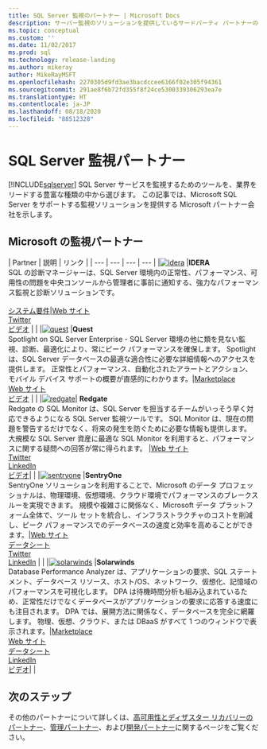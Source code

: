 ```yaml
---
title: SQL Server 監視のパートナー | Microsoft Docs
description: サーバー監視のソリューションを提供しているサードパーティ パートナーの一覧を表示します。
ms.topic: conceptual
ms.custom: ''
ms.date: 11/02/2017
ms.prod: sql
ms.technology: release-landing
ms.author: mikeray
author: MikeRayMSFT
ms.openlocfilehash: 2270305d9fd3ae3bacdccee6166f02e305f94361
ms.sourcegitcommit: 291ae8f6b72fd355f8f24ce5300339306293ea7e
ms.translationtype: HT
ms.contentlocale: ja-JP
ms.lasthandoff: 08/18/2020
ms.locfileid: "88512328"
---
```

# <a name="sql-server-monitoring-partners"></a>SQL Server 監視パートナー
[!INCLUDE[sqlserver](../includes/applies-to-version/sqlserver.md)]
SQL Server サービスを監視するためのツールを、業界をリードする豊富な種類の中から選びます。 この記事では、Microsoft SQL Server をサポートする監視ソリューションを提供する Microsoft パートナー会社を示します。

## <a name="microsoft-monitoring-partners"></a>Microsoft の監視パートナー

| Partner | 説明 | リンク |
| --- | --- | --- | --- |
|[![idera][1]][idera_website] |**IDERA**<br>SQL の診断マネージャーは、SQL Server 環境内の正常性、パフォーマンス、可用性の問題を中央コンソールから管理者に事前に通知する、強力なパフォーマンス監視と診断ソリューションです。<br><br>[システム要件][idera_requirements]|<!--[Marketplace][idera_marketplace]<br>-->[Web サイト][idera_website]<br>[Twitter][idera_twitter]<br>[ビデオ][idera_youtube] | |
|[![quest][3]][quest_website] |**Quest**<br>Spotlight on SQL Server Enterprise - SQL Server 環境の他に類を見ない監視、診断、最適化により、常にピーク パフォーマンスを確保します。 Spotlight は、SQL Server データベースの最適な適合性に必要な詳細情報へのアクセスを提供します。 正常性とパフォーマンス、自動化されたアラートとアクション、モバイル デバイス サポートの概要が直感的にわかります。|[Marketplace][quest_marketplace]<br>[Web サイト][quest_website]<br>[ビデオ][quest_video] | |
|[![redgate][4]][redgate_website]| **Redgate**<br>Redgate の SQL Monitor は、SQL Server を担当するチームがいっそう早く対応できるようになる SQL Server 監視ツールです。 SQL Monitor は、現在の問題を警告するだけでなく、将来の発生を防ぐために必要な情報も提供します。 大規模な SQL Server 資産に最適な SQL Monitor を利用すると、パフォーマンスに関する疑問への回答が常に得られます。 |[Web サイト][redgate_website]<br>[Twitter][redgate_twitter]<br>[LinkedIn][redgate_linkedin] <br>[ビデオ][redgate_video]| |
|[![sentryone][2]][sentryone_website] |**SentryOne**<br>SentryOne ソリューションを利用することで、Microsoft のデータ プロフェッショナルは、物理環境、仮想環境、クラウド環境でパフォーマンスのブレークスルーを実現できます。 規模や複雑さに関係なく、Microsoft データ プラットフォーム全体で、ツール セットを統合し、インフラストラクチャのコストを削減し、ピーク パフォーマンスでのデータベースの速度と効率を高めることができます。|<!--[Marketplace][idera_marketplace]<br>-->[Web サイト][sentryone_website]<br>[データシート][sentryone_datasheet]<br>[Twitter][sentryone_twitter]<br>[LinkedIn][sentryone_linkedin] | |
|[![solarwinds][5]][solarwinds_website] |**Solarwinds**<br>Database Performance Analyzer は、アプリケーションの要求、SQL ステートメント、データベース リソース、ホスト/OS、ネットワーク、仮想化、記憶域のパフォーマンスを可視化します。 DPA は待機時間分析も組み込まれているため、正常性だけでなくデータベースがアプリケーションの要求に応答する速度にも注目されます。 DPA では、展開方法に関係なく、データベースを完全に網羅します。 物理、仮想、クラウド、または DBaaS がすべて 1 つのウィンドウで表示されます。|[Marketplace][solarwinds_marketplace]<br>[Web サイト][solarwinds_website]<br>[データシート][solarwinds_datasheet]<br>[LinkedIn][solarwinds_linkedin]<br>[ビデオ][solarwinds_video]| |



## <a name="next-steps"></a>次のステップ
その他のパートナーについて詳しくは、[高可用性とディザスター リカバリーのパートナー][hadr_partners]、[管理パートナー][management_partners]、および[開発パートナー][dev_partners]に関するページをご覧ください。

<!--Image references-->
[1]: ./media/partner-hadr-sql-server/idera-logo.png
[2]: ./media/partner-hadr-sql-server/sentryone.png
[3]: ./media/partner-hadr-sql-server/quest.png
[4]: ./media/partner-hadr-sql-server/redgate.png
[5]: ./media/partner-hadr-sql-server/solarwinds.png

<!--Article links-->
[hadr_partners]: ./partner-hadr-sql-server.md
[management_partners]: ./partner-management-sql-server.md
[dev_partners]: ./partner-dev-sql-server.md

<!--Website links -->

[idera_website]:https://www.idera.com/productssolutions/sqlserver/sqldiagnosticmanager
[sentryone_website]:https://www.sentryone.com
[quest_website]:https://www.quest.com/products/spotlight-on-sql-server-enterprise
[redgate_website]:https://www.red-gate.com/products/dba/sql-monitor/
[solarwinds_website]:https://www.solarwinds.com/database-performance-analyzer
<!--Get Started Links-->

<!--Datasheet Links-->
[sentryone_datasheet]:https://www.sentryone.com/products/sentryone-platform/database-performance-monitoring
[solarwinds_datasheet]:https://www.solarwinds.com/-/media/solarwinds/swdcv2/licensed-products/database-performance-analyzer-sql-server/resources/datasheets/dpa-datasheet-sql-server.ashx

<!--Marketplace Links -->
<!----Not available[idera_marketplace]:https://azure.microsoft.com/marketplace/-->  

[quest_marketplace]:https://azuremarketplace.microsoft.com/marketplace/apps/quest.spotlightcloud?tab=Overview
[solarwinds_marketplace]:https://azuremarketplace.microsoft.com/marketplace/apps/solarwinds.solarwinds-database-performance-analyzer

<!--Press links-->
<!--[idera_press]:-->

<!--Video links-->
[idera_youtube]:https://www.idera.com/resourcecentral/videos/an-overview-of-sql-diagnostic-manager
[quest_video]:https://www.quest.com/webcast-ondemand/optimizing-and-tuning-sql-server8122701/
[redgate_video]:https://youtu.be/EYCLM9hTyME 
[solarwinds_video]:https://www.solarwinds.com/resources/video/database-performance-analyzer-overview

<!--Twitter links-->
[idera_twitter]:https://twitter.com/Idera_Software
[sentryone_twitter]:https://twitter.com/sentryone
[redgate_twitter]:https://twitter.com/redgate

<!--Supported Systems-->
[idera_requirements]:https://www.idera.com/productssolutions/sqlserver/sqldiagnosticmanager/systemrequirements

<!--LinkedIn-->
[sentryone_linkedin]:https://www.linkedin.com/company/sentryone
[redgate_linkedin]:https://www.linkedin.com/company/red-gate-software/
[solarwinds_linkedin]:https://linkedin.com/showcase/solarwinds-database-performance
